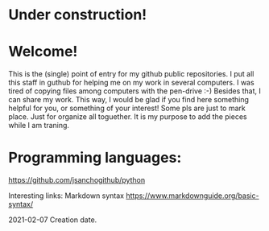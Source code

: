 # Under construction!

# Welcome!

This is the (single) point of entry for my github public repositories. I put all this staff in guthub for helping me on my work in several computers.
I was tired of copying files among computers with the pen-drive :-) 
Besides that, I can share my work. This way, I would be glad if you find here something helpful for you, or something of your interest!
Some pls are just to mark place. Just for organize all toguether.
It is my purpose to add the pieces while I am traning.

# Programming languages:

https://github.com/jsanchogithub/python


Interesting links:
Markdown syntax 
https://www.markdownguide.org/basic-syntax/


2021-02-07		Creation date.